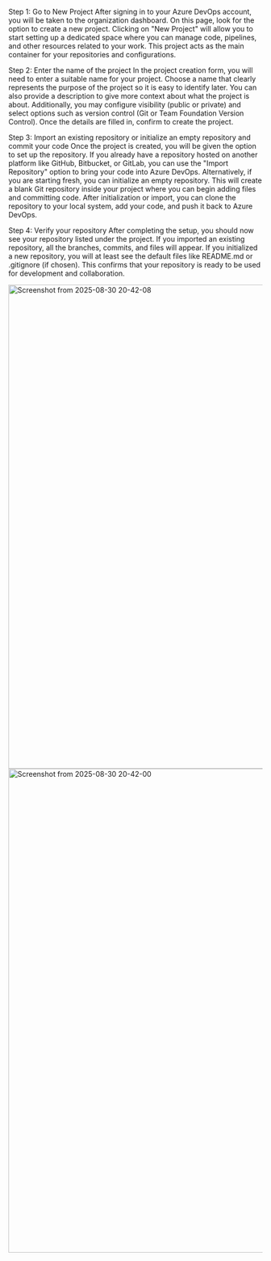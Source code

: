 Step 1: Go to New Project
After signing in to your Azure DevOps account, you will be taken to the organization dashboard. On this page, look for the option to create a new project. Clicking on "New Project" will allow you to start setting up a dedicated space where you can manage code, pipelines, and other resources related to your work. This project acts as the main container for your repositories and configurations.

Step 2: Enter the name of the project
In the project creation form, you will need to enter a suitable name for your project. Choose a name that clearly represents the purpose of the project so it is easy to identify later. You can also provide a description to give more context about what the project is about. Additionally, you may configure visibility (public or private) and select options such as version control (Git or Team Foundation Version Control). Once the details are filled in, confirm to create the project.

Step 3: Import an existing repository or initialize an empty repository and commit your code
Once the project is created, you will be given the option to set up the repository. If you already have a repository hosted on another platform like GitHub, Bitbucket, or GitLab, you can use the "Import Repository" option to bring your code into Azure DevOps. Alternatively, if you are starting fresh, you can initialize an empty repository. This will create a blank Git repository inside your project where you can begin adding files and committing code. After initialization or import, you can clone the repository to your local system, add your code, and push it back to Azure DevOps.

Step 4: Verify your repository
After completing the setup, you should now see your repository listed under the project. If you imported an existing repository, all the branches, commits, and files will appear. If you initialized a new repository, you will at least see the default files like README.md or .gitignore (if chosen). This confirms that your repository is ready to be used for development and collaboration.

<img width="1857" height="958" alt="Screenshot from 2025-08-30 20-42-08" src="https://github.com/user-attachments/assets/703fe467-6f71-4106-a199-92dd54c5cfec" />

<img width="1857" height="958" alt="Screenshot from 2025-08-30 20-42-00" src="https://github.com/user-attachments/assets/2403de5e-03cd-4fef-97fd-3cb756433039" />
